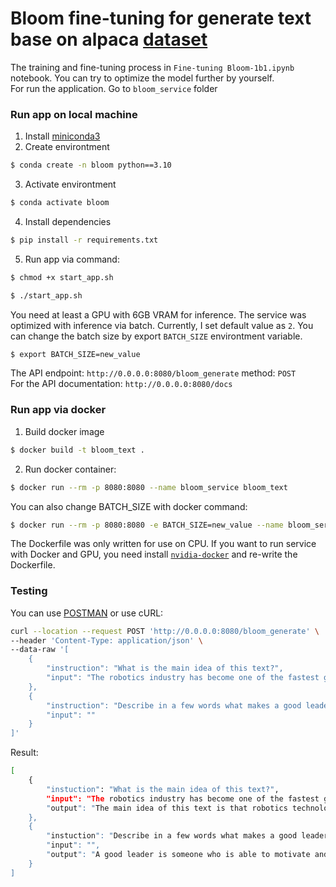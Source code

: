 # Bloom fine-tuning for generate text base on alpaca [dataset](https://huggingface.co/datasets/tatsu-lab/alpaca) 

The training and fine-tuning process in `Fine-tuning Bloom-1b1.ipynb` notebook. You can try to optimize the model further by yourself. <br>
For run the application. Go to `bloom_service` folder

### Run app on local machine
1. Install [miniconda3](https://docs.conda.io/en/latest/miniconda.html)
2. Create environtment
```bash
$ conda create -n bloom python==3.10
```
3. Activate environtment
```bash
$ conda activate bloom
```
4. Install dependencies
```bash
$ pip install -r requirements.txt
```
5. Run app via command:
```bash
$ chmod +x start_app.sh
```
```bash
$ ./start_app.sh
```
You need at least a GPU with 6GB VRAM for inference. The service was optimized with inference via batch. Currently, I set default value as `2`.
You can change the batch size by export `BATCH_SIZE` environtment variable.
```bash
$ export BATCH_SIZE=new_value
```
The API endpoint: `http://0.0.0.0:8080/bloom_generate` method: `POST` <br>
For the API documentation: `http://0.0.0.0:8080/docs`

### Run app via docker
1. Build docker image
```bash
$ docker build -t bloom_text .                                 
```
2. Run docker container:
```bash
$ docker run --rm -p 8080:8080 --name bloom_service bloom_text
```
You can also change BATCH_SIZE with docker command:
```bash
$ docker run --rm -p 8080:8080 -e BATCH_SIZE=new_value --name bloom_service bloom_text
```
The Dockerfile was only written for use on CPU. If you want to run service with Docker and GPU, you need install [`nvidia-docker`](https://github.com/NVIDIA/nvidia-docker) and re-write the Dockerfile.

### Testing
You can use [POSTMAN](https://www.postman.com/downloads/) or use cURL:
```bash
curl --location --request POST 'http://0.0.0.0:8080/bloom_generate' \
--header 'Content-Type: application/json' \
--data-raw '[
    {
        "instruction": "What is the main idea of this text?",
        "input": "The robotics industry has become one of the fastest growing sectors in today’s economy. Robotics technology is being applied in various industries and applications, such as manufacturing, healthcare, and defense."  
    },
    {
        "instruction": "Describe in a few words what makes a good leader.",
        "input": ""
    }
]'
```
Result:
```bash
[
    {
        "instuction": "What is the main idea of this text?",
        "input": "The robotics industry has become one of the fastest growing sectors in today’s economy. Robotics technology is being applied in various industries and applications, such as manufacturing, healthcare, and defense.",
        "output": "The main idea of this text is that robotics technology is being used in various industries and applications, such as manufacturing, healthcare, and defense. It is being used to automate processes, increase efficiency, and reduce costs. Additionally, robotics technology is being used to improve safety and security, as well as to provide more personalized services. Overall, robotics technology is becoming increasingly important in the modern world. It is being used to revolutionize the way we work and live. It is a powerful"
    },
    {
        "instuction": "Describe in a few words what makes a good leader.",
        "input": "",
        "output": "A good leader is someone who is able to motivate and inspire others to achieve their goals. They are also able to build trust and relationships with their team members, and are able to communicate effectively. A good leader also has the ability to listen and understand their team members' needs, and to be able to provide constructive feedback. They are also able to build relationships with their stakeholders, and to be able to communicate effectively with them. A good leader is also able to be flexible and willing to"
    }
]
```
